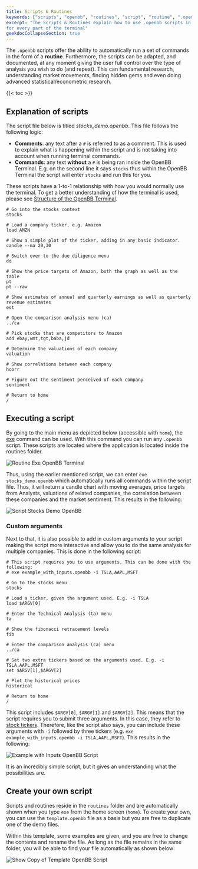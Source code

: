 ```yaml
---
title: Scripts & Routines
keywords: ["scripts", "openbb", "routines", "script", "routine", ".openbb", "automation"]
excerpt: "The Scripts & Routines explain how to use .openbb scripts in detail
for every part of the terminal"
geekdocCollapseSection: true
---
```


The `.openbb` scripts offer the ability to automatically run a set of commands in the form of a **routine**. Furthermore,
the scripts can be adapted, and documented, at any moment giving the user full control over the type of analysis you wish
to do (and repeat). This can fundamental research, understanding market movements, finding hidden gems and even
doing advanced statistical/econometric research.

{{< toc >}}

## Explanation of scripts
The script file below is titled *stocks_demo.openbb*. This file follows the following logic:

- <b>Comments</b>: any text after a `#` is referred to as a comment. This is used to explain what is happening within the script
and is not taking into account when running terminal commands.
- <b>Commands</b>: any text **without** a `#` is being ran inside the OpenBB Terminal. E.g. on the second line it says `stocks` thus within the OpenBB Terminal
the script will enter `stocks` and run this for you.

These scripts have a 1-to-1 relationship with how you would normally use the terminal. To get a better understanding of
how the terminal is used, please see <a href="https://openbb-finance.github.io/OpenBBTerminal/#structure-of-the-openbb-terminal" target="_blank">Structure of the OpenBB Terminal</a>.

```
# Go into the stocks context
stocks

# Load a company ticker, e.g. Amazon
load AMZN

# Show a simple plot of the ticker, adding in any basic indicator.
candle --ma 20,30

# Switch over to the due diligence menu
dd

# Show the price targets of Amazon, both the graph as well as the table
pt
pt --raw

# Show estimates of annual and quarterly earnings as well as quarterly revenue estimates
est

# Open the comparison analysis menu (ca)
../ca

# Pick stocks that are competitors to Amazon
add ebay,wmt,tgt,baba,jd

# Determine the valuations of each company
valuation

# Show correlations between each company
hcorr

# Figure out the sentiment perceived of each company
sentiment

# Return to home
/
```

## Executing a script
By going to the main menu as depicted below (accessible with `home`), the <a href="exe" target="_blank">exe</a>
command can be used. With this command you can run any `.openbb` script. These scripts are located where the application is located inside the routines folder.

![Routine Exe OpenBB Terminal](https://user-images.githubusercontent.com/46355364/174588513-5c52ea20-548a-4c2b-a4c1-6054e2d71786.png)

Thus, using the earlier mentioned script, we can enter `exe stocks_demo.openbb` which automatically runs all commands within the script file.
Thus, it will return a candle chart with moving averages, price targets from Analysts, valuations of related companies, the correlation between these companies and the market sentiment.
This results in the following:

![Script Stocks Demo OpenBB](https://user-images.githubusercontent.com/46355364/176903147-720eb2af-7e5d-40df-8ec6-7363cbc08430.png)

### Custom arguments

Next to that, it is also possible to add in custom arguments to your script making the script more interactive and allow
you to do the same analysis for multiple companies. This is done in the following script:

```
# This script requires you to use arguments. This can be done with the following:
# exe example_with_inputs.openbb -i TSLA,AAPL,MSFT

# Go to the stocks menu
stocks

# Load a ticker, given the argument used. E.g. -i TSLA
load $ARGV[0]

# Enter the Technical Analysis (ta) menu
ta

# Show the fibonacci retracement levels
fib

# Enter the comparison analysis (ca) menu
../ca

# Set two extra tickers based on the arguments used. E.g. -i TSLA,AAPL,MSFT
set $ARGV[1],$ARGV[2]

# Plot the historical prices
historical

# Return to home
/
```

This script includes `$ARGV[0]`, `$ARGV[1]` and `$ARGV[2]`. This means that the script requires you to submit three
arguments. In this case, they refer to <a href="https://www.investopedia.com/ask/answers/12/what-is-a-stock-ticker.asp" target="_blank">stock tickers</a>.
Therefore, like the script also says, you can include these arguments with `-i` followed by three tickers (e.g. `exe example_with_inputs.openbb -i TSLA,AAPL,MSFT`).
This results in the following:

![Example with Inputs OpenBB Script](https://user-images.githubusercontent.com/46355364/176903205-3cb55bf5-8710-4ad6-8eef-f9a99294ea3b.png)

It is an incredibly simple script, but it gives an understanding what the possibilities are.

## Create your own script
Scripts and routines reside in the `routines` folder and are automatically shown when you type `exe` from the
home screen (`home`). To create your own, you can use the `template.openbb` file as a basis but you are free to
duplicate one of the demo files.

Within this template, some examples are given, and you are free to change the contents and rename the file. As long as
the file remains in the same folder, you will be able to find your file automatically as shown below:

![Show Copy of Template OpenBB Script](https://user-images.githubusercontent.com/46355364/176903253-00a5b0f9-a6e7-49c7-a1d8-49ae819e28e3.png)
